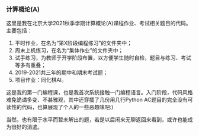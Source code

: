 ### 计算概论(A)
这里是我在北京大学2021秋季学期计算概论(A)课程作业、考试相关题目的代码。主要包括：

1) 平时作业，在名为“第X阶段编程练习”的文件夹中；
2) 周末上机练习，在名为“集体作业”的文件夹中；
3) 试手练习，为教师于开学阶段布置，以方便学生随时自检，题目与练习、考试等多有重叠；
4) 2019-2021共三年的期中和期末考试题；
5) 项目作业：同化棋AI。

这是我的第一门编程课，也是我首次系统接触一门编程语言。入门阶段，代码风格难免诡谲多变、不甚雅观，其中还穿插了几份用几行Python AC题目的完全没有可读性的代码，也算展现了个人的一些恶趣味吧:)

当然，也有限于水平而暂未解出的题，若是以后闲来无聊返回来看到，或许也能成为很好的消遣。
